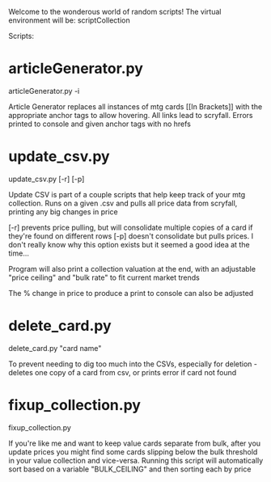 Welcome to the wonderous world of random scripts!
The virtual environment will be: scriptCollection

Scripts:
# articleGenerator.py
articleGenerator.py -i <inputfile>

Article Generator replaces all instances of mtg cards [[In Brackets]] with the appropriate anchor tags to allow hovering. All links lead to scryfall.
Errors printed to console and given anchor tags with no hrefs

# update_csv.py
update_csv.py <inputfile> [-r] [-p]

Update CSV is part of a couple scripts that help keep track of your mtg collection. Runs on a given .csv and pulls all price data from scryfall, printing any big changes in price

[-r] prevents price pulling, but will consolidate multiple copies of a card if they're found on different rows
[-p] doesn't consolidate but pulls prices. I don't really know why this option exists but it seemed a good idea at the time...

Program will also print a collection valuation at the end, with an adjustable "price ceiling" and "bulk rate" to fit current market trends

The % change in price to produce a print to console can also be adjusted

# delete_card.py
delete_card.py "card name" <inputfile>

To prevent needing to dig too much into the CSVs, especially for deletion - deletes one copy of a card from csv, or prints error if card not found

# fixup_collection.py
fixup_collection.py <valuefile> <bulkfile>

If you're like me and want to keep value cards separate from bulk, after you update prices you might find some cards slipping below the bulk threshold in your value collection and vice-versa. Running this script will automatically sort based on a variable "BULK_CEILING" and then sorting each by price
